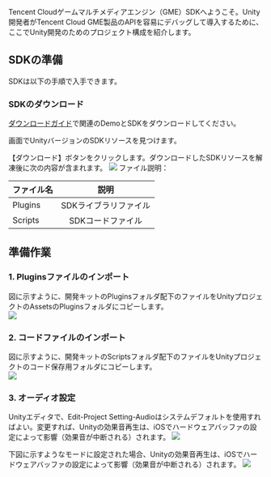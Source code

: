 Tencent Cloudゲームマルチメディアエンジン（GME）SDKへようこそ。Unity開発者がTencent Cloud GME製品のAPIを容易にデバッグして導入するために、ここでUnity開発のためのプロジェクト構成を紹介します。

## SDKの準備

SDKは以下の手順で入手できます。

### SDKのダウンロード

[ダウンロードガイド](https://cloud.tencent.com/document/product/607/18521)で関連のDemoとSDKをダウンロードしてください。

画面でUnityバージョンのSDKリソースを見つけます。

【ダウンロード】ボタンをクリックします。ダウンロードしたSDKリソースを解凍後に次の内容が含まれます。
![](https://main.qcloudimg.com/raw/55494d9bb9145938f0594416f73b29f7.png)
ファイル説明：

|ファイル名       | 説明           
| ------------- |:-------------:|
| Plugins   	|SDKライブラリファイル|
| Scripts     	|SDKコードファイル|

## 準備作業

### 1. Pluginsファイルのインポート
図に示すように、開発キットのPluginsフォルダ配下のファイルをUnityプロジェクトのAssetsのPluginsフォルダにコピーします。  
![](https://main.qcloudimg.com/raw/1221a25f62cedd3831cf2bb27bb1ea45.png)

### 2. コードファイルのインポート
図に示すように、開発キットのScriptsフォルダ配下のファイルをUnityプロジェクトのコード保存用フォルダにコピーします。  
![](https://main.qcloudimg.com/raw/8904a83c6173fa7c5b04ddb0e48138ca.png)

### 3. オーディオ設定
Unityエディタで、Edit-Project Setting-Audioはシステムデフォルトを使用すればよい。変更すれば、Unityの効果音再生は、iOSでハードウェアバッファの設定によって影響（効果音が中断される）されます。
![](https://main.qcloudimg.com/raw/df14517cac7fc29383c90720627572c7.png)

下図に示すようなモードに設定された場合、Unityの効果音再生は、iOSでハードウェアバッファの設定によって影響（効果音が中断される）されます。
![](https://main.qcloudimg.com/raw/69857f53bdc2ee7c7ad5e48777620df1.png)

